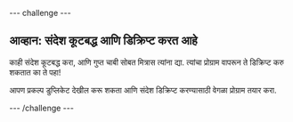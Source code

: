 \--- challenge \---

## आव्हान: संदेश कूटबद्ध आणि डिक्रिप्ट करत आहे

काही संदेश कूटबद्ध करा, आणि गुप्त चाबी सोबत मित्रास त्यांना द्या. त्यांचा प्रोग्राम वापरून ते डिक्रिप्ट करु शकतात का ते पहा!

आपण प्रकल्प डुप्लिकेट देखील करू शकता आणि संदेश डिक्रिप्ट करण्यासाठी वेगळा प्रोग्राम तयार करा.

\--- /challenge \---